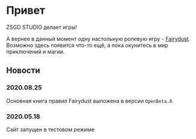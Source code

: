 # Привет

ZSGD STUDIO делает игры!

А вернее в данный момент одну настольную ролевую игру - [Fairydust](./fairydust-rpg/index.md).
Возможно здесь появится что-то ещё, а пока окунитесь в мир приключений и магии.

## Новости

### 2020.08.25

Основная книга правил Fairydust выложена в версии `OpenBeta.0`.

### 2020.05.18

Сайт запущен в тестовом режиме